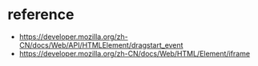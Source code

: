 # reference
- https://developer.mozilla.org/zh-CN/docs/Web/API/HTMLElement/dragstart_event
- https://developer.mozilla.org/zh-CN/docs/Web/HTML/Element/iframe